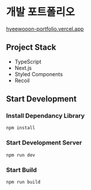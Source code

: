 # 개발 포트폴리오
[hyeewooon-portfolio.vercel.app](https://hyeewooon-portfolio.vercel.app/)

## Project Stack

- TypeScript
- Next.js
- Styled Components
- Recoil

## Start Development

### Install Dependancy Library

```
npm install
```

### Start Development Server

```
npm run dev
```

### Start Build

```
npm run build
```
